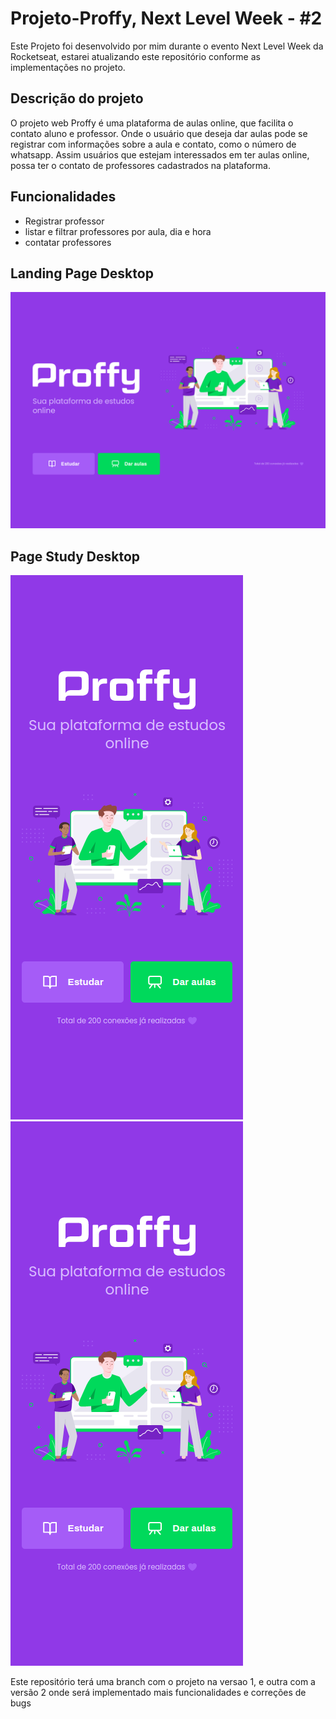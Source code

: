 # Projeto-Proffy, Next Level Week - #2

Este Projeto foi desenvolvido por mim durante o evento Next Level Week da Rocketseat,
estarei atualizando este repositório conforme as implementações no projeto.

## Descrição do projeto

O projeto web Proffy é uma plataforma de aulas online, que facilita o contato aluno e professor.
Onde o usuário que deseja dar aulas pode se registrar com informações sobre a aula e contato, como o número de whatsapp. Assim usuários que estejam interessados em ter aulas online, possa ter o contato de professores cadastrados na plataforma.

## Funcionalidades 
* Registrar professor 
* listar e filtrar professores por aula, dia e hora 
* contatar professores

## Landing Page Desktop
![GitHub Logo](/images/landing_Page_desktop.png)

## Page Study Desktop
![GitHub Logo](/images/landing_Page_mobile.png)                     ![GitHub Logo](/images/landing_Page_mobile.png)

Este repositório terá uma branch com o projeto na versao 1, e outra com a versão 2 onde será implementado mais funcionalidades e correções de bugs 
